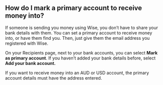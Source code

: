## How do I mark a primary account to receive money into?  
If someone is sending you money using Wise, you don’t have to share your bank details with them. You can set a primary account to receive money into, or have them find you. Then, just give them the email address you registered with Wise. 

On your Recipients page, next to your bank accounts, you can select **Mark as primary account**. If you haven’t added your bank details before, select **Add your bank account.**

If you want to receive money into an AUD or USD account, the primary account details must have the address entered.